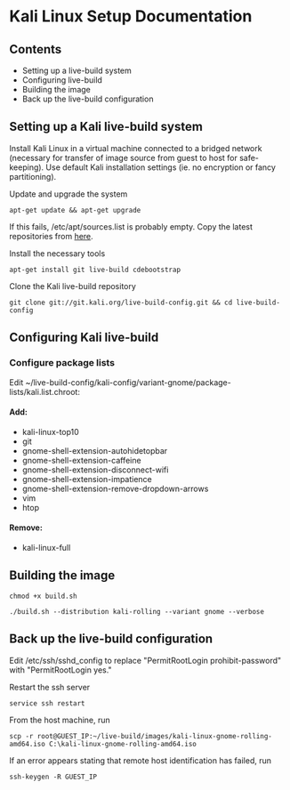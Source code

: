 # Kali Linux Setup Documentation

## Contents

- Setting up a live-build system
- Configuring live-build
- Building the image
- Back up the live-build configuration

## Setting up a Kali live-build system

Install Kali Linux in a virtual machine connected to a bridged network (necessary for transfer of image source from guest to host for safe-keeping). Use default Kali installation settings (ie. no encryption or fancy partitioning).

Update and upgrade the system

`apt-get update && apt-get upgrade`

If this fails, /etc/apt/sources.list is probably empty. Copy the latest repositories from [here](https://docs.kali.org/general-use/kali-linux-sources-list-repositories).

Install the necessary tools

`apt-get install git live-build cdebootstrap`

Clone the Kali live-build repository

`git clone git://git.kali.org/live-build-config.git && cd live-build-config`

## Configuring Kali live-build

### Configure package lists

Edit ~/live-build-config/kali-config/variant-gnome/package-lists/kali.list.chroot:

#### Add:

- kali-linux-top10
- git
- gnome-shell-extension-autohidetopbar
- gnome-shell-extension-caffeine
- gnome-shell-extension-disconnect-wifi
- gnome-shell-extension-impatience
- gnome-shell-extension-remove-dropdown-arrows
- vim
- htop

#### Remove:

- kali-linux-full

## Building the image

`chmod +x build.sh`

`./build.sh --distribution kali-rolling --variant gnome --verbose`

## Back up the live-build configuration

Edit /etc/ssh/sshd_config to replace "PermitRootLogin prohibit-password" with "PermitRootLogin yes."

Restart the ssh server

`service ssh restart`

From the host machine, run

`scp -r root@GUEST_IP:~/live-build/images/kali-linux-gnome-rolling-amd64.iso C:\kali-linux-gnome-rolling-amd64.iso`

If an error appears stating that remote host identification has failed, run

`ssh-keygen -R GUEST_IP`
